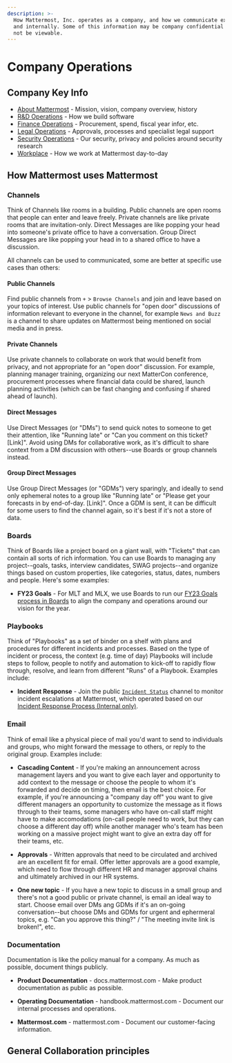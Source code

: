 ```yaml
---
description: >-
  How Mattermost, Inc. operates as a company, and how we communicate externally
  and internally. Some of this information may be company confidential and may
  not be viewable.
---
```


# Company Operations

## Company Key Info

* [About Mattermost](../../company/about-mattermost/#mission) - Mission, vision, company overview, history
* [R&D Operations](https://handbook.mattermost.com/operations/research-and-development) - How we build software
* [Finance Operations](https://handbook.mattermost.com/operations/finance) - Procurement, spend, fiscal year infor, etc. 
* [Legal Operations](https://handbook.mattermost.com/operations/legal) - Approvals, processes and specialist legal support
* [Security Operations](https://handbook.mattermost.com/operations/security) - Our security, privacy and policies around security research 
* [Workplace](https://handbook.mattermost.com/operations/workplace) - How we work at Mattermost day-to-day

## How Mattermost uses Mattermost 

### Channels 

Think of Channels like rooms in a building. Public channels are open rooms that people can enter and leave freely. Private channels are like private rooms that are invitation-only. Direct Messages are like popping your head into someone's private office to have a conversation. Group Direct Messages are like popping your head in to a shared office to have a discussion. 

All channels can be used to communicated, some are better at specific use cases than others: 

#### Public Channels

Find public channels from `+` > `Browse Channels` and join and leave based on your topics of interest. Use public channels for "open door" discussions of information relevant to everyone in the channel, for example `News and Buzz` is a channel to share updates on Mattermost being mentioned on social media and in press.

#### Private Channels

Use private channels to collaborate on work that would benefit from privacy, and not appropriate for an "open door" discussion. For example, planning manager training, organizing our next MatterCon conference, procurement processes where financial data could be shared, launch planning activities (which can be fast changing and confusing if shared ahead of launch). 

#### Direct Messages

Use Direct Messages (or "DMs") to send quick notes to someone to get their attention, like "Running late" or "Can you comment on this ticket? [Link]". Avoid using DMs for collaborative work, as it's difficult to share context from a DM discussion with others--use Boards or group channels instead. 

#### Group Direct Messages

Use Group Direct Messages (or "GDMs") very sparingly, and ideally to send only ephemeral notes to a group like "Running late" or "Please get your forecasts in by end-of-day. [Link]". Once a GDM is sent, it can be difficult for some users to find the channel again, so it's best if it's not a store of data. 

### Boards

Think of Boards like a project board on a giant wall, with "Tickets" that can contain all sorts of rich information. You can use Boards to managing any project--goals, tasks, interview candidates, SWAG projects--and organize things based on custom properties, like categories, status, dates, numbers and people. Here's some examples: 

- **FY23 Goals** - For MLT and MLX, we use Boards to run our [FY23 Goals process in Boards](https://community.mattermost.com/boards/workspace/8qt6sh1dzbybb8365caots67iy/b7qzfu3p11f8u9q6mkkfjer4pjr/ve8dq37s8t7baxbgn8t47mtpixe) to align the company and operations around our vision for the year. 

### Playbooks

Think of "Playbooks" as a set of binder on a shelf with plans and procedures for different incidents and processes. Based on the type of incident or process, the context (e.g. time of day) Playbooks will include steps to follow, people to notify and automation to kick-off to rapidly flow through, resolve, and learn from different "Runs" of a Playbook. Examples include: 

- **Incident Response** - Join the public [`Incident Status`](https://community.mattermost.com/private-core/channels/incidents) channel to monitor incident escalations at Mattermost, which operated based on our [Incident Response Process (Internal only)](https://docs.google.com/document/d/1-AWQJQelgKvGVSP6sOIi9EOSVjxXVlJlwNuJlkcXKGA/edit#heading=h.uk4q4qkm81h0). 

### Email 

Think of email like a physical piece of mail you'd want to send to individuals and groups, who might forward the message to others, or reply to the original group. Examples include: 

- **Cascading Content** - If you're making an announcement across management layers and you want to give each layer and opportunity to add context to the message or choose the people to whom it's forwarded and decide on timing, then email is the best choice. For example, if you're announcing a "company day off" you want to give different managers an opportunity to customize the message as it flows through to their teams, some managers who have on-call staff might have to make accomodations (on-call people need to work, but they can choose a different day off) while another manager who's team has been working on a massive project might want to give an extra day off for their teams, etc. 

- **Approvals** - Written approvals that need to be circulated and archived are an excellent fit for email. Offer letter approvals are a good example, which need to flow through different HR and manager approval chains and ultimately archived in our HR systems. 

- **One new topic** - If you have a new topic to discuss in a small group and there's not a good public or private channel, is email an ideal way to start. Choose email over DMs ang GDMs if it's an on-going conversation--but choose DMs and GDMs for urgent and ephermeral topics, e.g. "Can you approve this thing?" / "The meeting invite link is broken!", etc. 

### Documentation 

Documentation is like the policy manual for a company. As much as possible, document things publicly. 

- **Product Documentation** - docs.mattermost.com - Make product documentation as public as possible. 

- **Operating Documentation** - handbook.mattermost.com - Document our internal processes and operations. 

- **Mattermost.com** - mattermost.com - Document our customer-facing information.

## General Collaboration principles 




